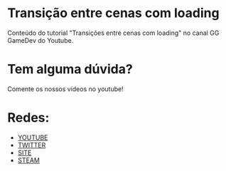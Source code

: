# Transição entre cenas com loading
Conteúdo do tutorial "Transições entre cenas com loading" no canal GG GameDev do Youtube.

# Tem alguma dúvida?
Comente os nossos vídeos no youtube!

# Redes:
* [YOUTUBE](https://www.youtube.com/channel/UClesxwkZgPAn_z5RPh3LC-g)
* [TWITTER](https://twitter.com/gabriel_tva)
* [SITE](https://www.colossusgamestudio.com/)
* [STEAM](https://store.steampowered.com/developer/colossusgamestudio)
